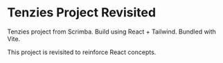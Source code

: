 # Tenzies Project Revisited

Tenzies project from Scrimba. Build using React + Tailwind. Bundled with Vite.

This project is revisited to reinforce React concepts.